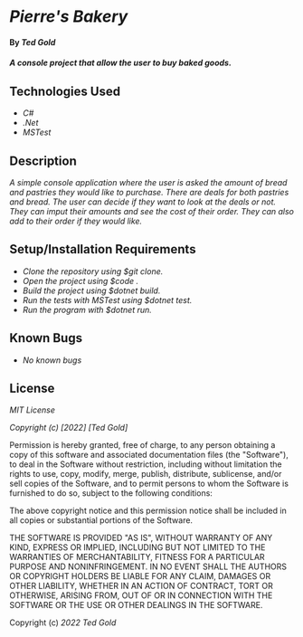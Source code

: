 # _Pierre's Bakery_

#### By _Ted Gold_

#### _A console project that allow the user to buy baked goods._

## Technologies Used

* _C#_
* _.Net_
* _MSTest_

## Description

_A simple console application where the user is asked the amount of bread and pastries they would like to purchase. There are deals for both pastries and bread. The user can decide if they want to look at the deals or not. They can imput their amounts and see the cost of their order. They can also add to their order if they would like._

## Setup/Installation Requirements

* _Clone the repository using $git clone._
* _Open the project using $code ._
* _Build the project using $dotnet build._
* _Run the tests with MSTest using $dotnet test._
* _Run the program with $dotnet run._

## Known Bugs

* _No known bugs_

## License

_MIT License_

_Copyright (c) [2022] [Ted Gold]_

Permission is hereby granted, free of charge, to any person obtaining a copy
of this software and associated documentation files (the "Software"), to deal
in the Software without restriction, including without limitation the rights
to use, copy, modify, merge, publish, distribute, sublicense, and/or sell
copies of the Software, and to permit persons to whom the Software is
furnished to do so, subject to the following conditions:

The above copyright notice and this permission notice shall be included in all
copies or substantial portions of the Software.

THE SOFTWARE IS PROVIDED "AS IS", WITHOUT WARRANTY OF ANY KIND, EXPRESS OR
IMPLIED, INCLUDING BUT NOT LIMITED TO THE WARRANTIES OF MERCHANTABILITY,
FITNESS FOR A PARTICULAR PURPOSE AND NONINFRINGEMENT. IN NO EVENT SHALL THE
AUTHORS OR COPYRIGHT HOLDERS BE LIABLE FOR ANY CLAIM, DAMAGES OR OTHER
LIABILITY, WHETHER IN AN ACTION OF CONTRACT, TORT OR OTHERWISE, ARISING FROM,
OUT OF OR IN CONNECTION WITH THE SOFTWARE OR THE USE OR OTHER DEALINGS IN THE
SOFTWARE.

Copyright (c) _2022_ _Ted Gold_